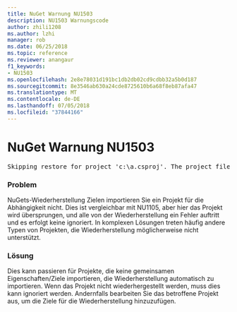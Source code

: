 ```yaml
---
title: NuGet Warnung NU1503
description: NU1503 Warnungscode
author: zhili1208
ms.author: lzhi
manager: rob
ms.date: 06/25/2018
ms.topic: reference
ms.reviewer: anangaur
f1_keywords:
- NU1503
ms.openlocfilehash: 2e8e78031d191bc1db2db02cd9cdbb32a5b0d187
ms.sourcegitcommit: 8e3546ab630a24cde8725610b6a68f8eb87afa47
ms.translationtype: MT
ms.contentlocale: de-DE
ms.lasthandoff: 07/05/2018
ms.locfileid: "37844166"
---
```

# <a name="nuget-warning-nu1503"></a>NuGet Warnung NU1503

<pre>Skipping restore for project 'c:\a.csproj'. The project file may be invalid or missing targets required for restore.</pre>

### <a name="issue"></a>Problem
NuGets-Wiederherstellung Zielen importieren Sie ein Projekt für die Abhängigkeit nicht. Dies ist vergleichbar mit NU1105, aber hier das Projekt wird übersprungen, und alle von der Wiederherstellung ein Fehler auftritt und es erfolgt keine ignoriert. In komplexen Lösungen treten häufig andere Typen von Projekten, die Wiederherstellung möglicherweise nicht unterstützt.

### <a name="solution"></a>Lösung
Dies kann passieren für Projekte, die keine gemeinsamen Eigenschaften/Ziele importieren, die Wiederherstellung automatisch zu importieren. Wenn das Projekt nicht wiederhergestellt werden, muss dies kann ignoriert werden. Andernfalls bearbeiten Sie das betroffene Projekt aus, um die Ziele für die Wiederherstellung hinzuzufügen.